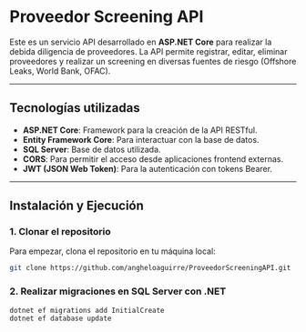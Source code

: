 # Proveedor Screening API

Este es un servicio API desarrollado en **ASP.NET Core** para realizar la debida diligencia de proveedores. La API permite registrar, editar, eliminar proveedores y realizar un screening en diversas fuentes de riesgo (Offshore Leaks, World Bank, OFAC).

---

## Tecnologías utilizadas

- **ASP.NET Core**: Framework para la creación de la API RESTful.
- **Entity Framework Core**: Para interactuar con la base de datos.
- **SQL Server**: Base de datos utilizada.
- **CORS**: Para permitir el acceso desde aplicaciones frontend externas.
- **JWT (JSON Web Token)**: Para la autenticación con tokens Bearer.

---

## Instalación y Ejecución

### 1. Clonar el repositorio

Para empezar, clona el repositorio en tu máquina local:

```bash
git clone https://github.com/angheloaguirre/ProveedorScreeningAPI.git
```

### 2. Realizar migraciones en SQL Server con .NET
```bash
dotnet ef migrations add InitialCreate
dotnet ef database update
```
